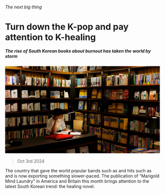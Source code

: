 ###### The next big thing

# Turn down the K-pop and pay attention to K-healing 

##### The rise of South Korean books about burnout has taken the world by storm 

![image](images/20241005_CUP503.jpg) 

> Oct 3rd 2024 

The country that gave the world popular bands such as  and hits such as and  is now exporting something slower-paced. The publication of “Marigold Mind Laundry” in America and Britain this month brings attention to the latest South Korean trend: the healing novel.

